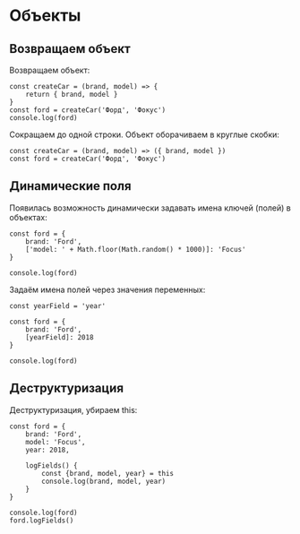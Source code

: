 # Объекты

## Возвращаем объект
Возвращаем объект:

    const createCar = (brand, model) => { 
        return { brand, model }
    }
    const ford = createCar('Форд', 'Фокус')
    console.log(ford)

Сокращаем до одной строки. Объект оборачиваем в круглые скобки:

    const createCar = (brand, model) => ({ brand, model })
    const ford = createCar('Форд', 'Фокус')

## Динамические поля
Появилась возможность динамически задавать имена ключей (полей) в объектах:

    const ford = {
        brand: 'Ford',
        ['model: ' + Math.floor(Math.random() * 1000)]: 'Focus'
    }

    console.log(ford)
    
Задаём имена полей через значения переменных:

    const yearField = 'year'

    const ford = {
        brand: 'Ford',
        [yearField]: 2018
    }

    console.log(ford)

## Деструктуризация
Деструктуризация, убираем this:

    const ford = {
        brand: 'Ford',
        model: 'Focus',
        year: 2018,

        logFields() {
            const {brand, model, year} = this
            console.log(brand, model, year)
        }
    }

    console.log(ford)
    ford.logFields()
